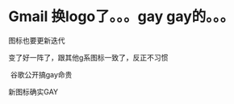 # Gmail 换logo了。。。gay gay的。。。


图标也要更新迭代

变了好一阵了，跟其他g系图标一致了，反正不习惯

<img src="static/image/smiley/default/lol.gif" smilieid="12" border="0" alt="" /> 谷歌公开搞gay命贵

新图标确实GAY<img src="static/image/smiley/default/lol.gif" smilieid="12" border="0" alt="" />
